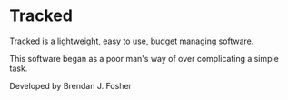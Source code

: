# Tracked
Tracked is a lightweight, easy to use, budget managing software.

This software began as a poor man's way of over complicating a simple task.

Developed by Brendan J. Fosher
